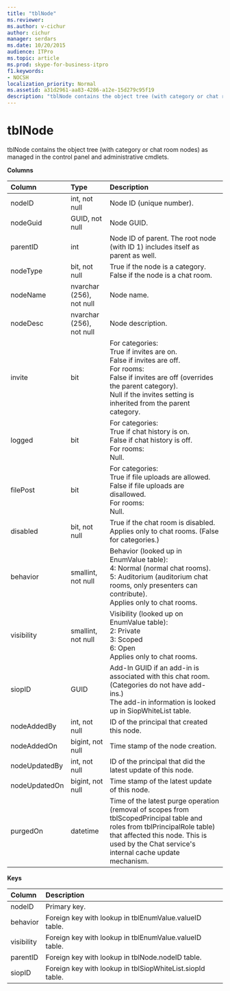 ```yaml
---
title: "tblNode"
ms.reviewer: 
ms.author: v-cichur
author: cichur
manager: serdars
ms.date: 10/20/2015
audience: ITPro
ms.topic: article
ms.prod: skype-for-business-itpro
f1.keywords:
- NOCSH
localization_priority: Normal
ms.assetid: a31d2961-aa83-4286-a12e-15d279c95f19
description: "tblNode contains the object tree (with category or chat room nodes) as managed in the control panel and administrative cmdlets."
---
```


# tblNode
 
tblNode contains the object tree (with category or chat room nodes) as managed in the control panel and administrative cmdlets.
  
**Columns**

|**Column**|**Type**|**Description**|
|:-----|:-----|:-----|
|nodeID  <br/> |int, not null  <br/> |Node ID (unique number).  <br/> |
|nodeGuid  <br/> |GUID, not null  <br/> |Node GUID.  <br/> |
|parentID  <br/> |int  <br/> |Node ID of parent. The root node (with ID 1) includes itself as parent as well.  <br/> |
|nodeType  <br/> |bit, not null  <br/> |True if the node is a category.  <br/> False if the node is a chat room.  <br/> |
|nodeName  <br/> |nvarchar (256), not null  <br/> |Node name.  <br/> |
|nodeDesc  <br/> |nvarchar (256), not null  <br/> |Node description.  <br/> |
|invite  <br/> |bit  <br/> | For categories: <br/>  True if invites are on. <br/>  False if invites are off. <br/>  For rooms: <br/>  False if invites are off (overrides the parent category). <br/>  Null if the invites setting is inherited from the parent category. <br/> |
|logged  <br/> |bit  <br/> | For categories: <br/>  True if chat history is on. <br/>  False if chat history is off. <br/>  For rooms: <br/>  Null. <br/> |
|filePost  <br/> |bit  <br/> | For categories: <br/>  True if file uploads are allowed. <br/>  False if file uploads are disallowed. <br/>  For rooms: <br/>  Null. <br/> |
|disabled  <br/> |bit, not null  <br/> |True if the chat room is disabled. Applies only to chat rooms. (False for categories.)  <br/> |
|behavior  <br/> |smallint, not null  <br/> | Behavior (looked up in EnumValue table): <br/>  4: Normal (normal chat rooms). <br/>  5: Auditorium (auditorium chat rooms, only presenters can contribute). <br/>  Applies only to chat rooms. <br/> |
|visibility  <br/> |smallint, not null  <br/> | Visibility (looked up on EnumValue table): <br/>  2: Private <br/>  3: Scoped <br/>  6: Open <br/>  Applies only to chat rooms. <br/> |
|siopID  <br/> |GUID  <br/> |Add-In GUID if an add-in is associated with this chat room. (Categories do not have add-ins.)  <br/> The add-in information is looked up in SiopWhiteList table.  <br/> |
|nodeAddedBy  <br/> |int, not null  <br/> |ID of the principal that created this node.  <br/> |
|nodeAddedOn  <br/> |bigint, not null  <br/> |Time stamp of the node creation.  <br/> |
|nodeUpdatedBy  <br/> |int, not null  <br/> |ID of the principal that did the latest update of this node.  <br/> |
|nodeUpdatedOn  <br/> |bigint, not null  <br/> |Time stamp of the latest update of this node.  <br/> |
|purgedOn  <br/> |datetime  <br/> |Time of the latest purge operation (removal of scopes from tblScopedPrincipal table and roles from tblPrincipalRole table) that affected this node. This is used by the Chat service's internal cache update mechanism.  <br/> |
   
**Keys**

|**Column**|**Description**|
|:-----|:-----|
|nodeID  <br/> |Primary key.  <br/> |
|behavior  <br/> |Foreign key with lookup in tblEnumValue.valueID table.  <br/> |
|visibility  <br/> |Foreign key with lookup in tblEnumValue.valueID table.  <br/> |
|parentID  <br/> |Foreign key with lookup in tblNode.nodeID table.  <br/> |
|siopID  <br/> |Foreign key with lookup in tblSiopWhiteList.siopId table.  <br/> |
   

